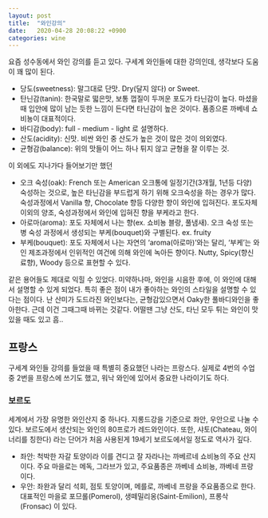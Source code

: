 ```yaml
---
layout: post
title:  "와인강의"
date:   2020-04-28 20:08:22 +0900
categories: wine
---
```


요즘 성수동에서 와인 강의를 듣고 있다. 구세계 와인들에 대한 강의인데, 생각보다 도움이 꽤 많이 된다.

* 당도(sweetness): 말그대로 단맛. Dry(달지 않다) or Sweet.
* 탄닌감(tanin): 한국말로 떫은맛, 보통 껍질이 두꺼운 포도가 타닌감이 높다. 마셨을 때 입안에 많이 남는 듯한 느낌이 든다면 타닌감이 높은 것이다. 품종으론 까베네 쇼비뇽이 대표적이다.
* 바디감(body): full - medium - light 로 설명하다.
* 산도(acidity): 신맛. 비싼 와인 중 산도가 높은 것이 많은 것이 의외였다.
* 균형감(balance): 위의 맛들이 어느 하나 튀지 않고 균형을 잘 이루는 것.

이 외에도 지나가다 들어보기만 했던 

* 오크 숙성(oak): French 또는 American 오크통에 일정기간(3개월, 1년등 다양) 숙성하는 것으로, 높은 타닌감을 부드럽게 하기 위해 오크숙성을 하는 경우가 많다. 숙성과정에서 Vanilla 향, Chocolate 향등 다양한 향이 와인에 입혀진다. 포도자체 이외의 양조, 숙성과정에서 와인에 입혀진 향을 부케라고 한다. 
* 아로마(aroma): 포도 자체에서 나는 향(ex. 쇼비뇽 블랑, 풀냄새). 오크 숙성 또는 병 숙성 과정에서 생성되는 부케(bouquet)와 구별된다. ex. fruity
* 부케(bouquet): 포도 자체에서 나는 자연의 ‘aroma(아로마)’와는 달리, ‘부케’는 와인 제조과정에서 인위적인 여건에 의해 와인에 녹아든 향이다. Nutty, Spicy(향신료향), Woody 등으로 표현할 수 있다.

같은 용어들도 제대로 익힐 수 있었다. 미약하나마, 와인을 시음한 후에, 이 와인에 대해서 설명할 수 있게 되었다. 특히 좋은 점이 내가 좋아하는 와인의 스타일을 설명할 수 있다는 점이다. 난 산미가 도드라진 와인보다는, 균형감있으면서 Oaky한 풀바디와인을 좋아한다. 근데 이건 그때그때 바뀌는 것같다. 어떨땐 그냥 산도, 타닌 모두 튀는 와인이 맛있을 때도 있고 흠..

## 프랑스

구세계 와인들 강의를 들었을 때 특별히 중요했던 나라는 프랑스다. 실제로 4번의 수업중 2번을 프랑스에 쓰기도 했고, 워낙 와인에 있어서 중요한 나라이기도 하다.

### 보르도
세계에서 가장 유명한 와인산지 중 하나다. 지롱드강을 기준으로 좌안, 우안으로 나눌 수 있다. 보르도에서 생산되는 와인의 80프로가 레드와인이다. 또한, 샤토(Chateau, 와이너리를 칭한다) 라는 단어가 처음 사용된게 19세기 보르도에서일 정도로 역사가 깊다.

* 좌안: 척박한 자갈 토양이라 이를 견디고 잘 자라나는 까베르네 쇼비뇽의 주요 산지이다. 주요 마을로는 메독, 그라브가 있고, 주요품종은 까베네 쇼비뇽, 까베네 프랑이다.
* 우안: 좌완과 달리 석회, 점토 토양이며, 메를로, 까베네 프랑을 주요품종으로 한다. 대표적인 마을로 포므롤(Pomerol), 생떼밀리옹(Saint-Emilion), 프롱삭(Fronsac) 이 있다.



